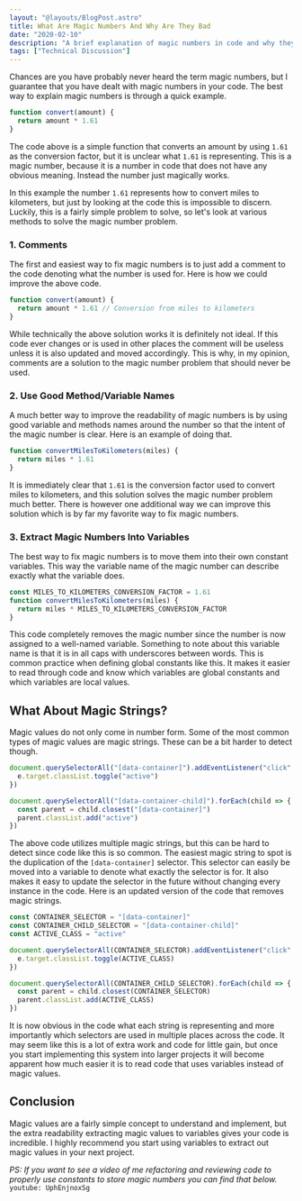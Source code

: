 ```yaml
---
layout: "@layouts/BlogPost.astro"
title: What Are Magic Numbers And Why Are They Bad
date: "2020-02-10"
description: "A brief explanation of magic numbers in code and why they are bad."
tags: ["Technical Discussion"]
---
```


Chances are you have probably never heard the term magic numbers, but I guarantee that you have dealt with magic numbers in your code. The best way to explain magic numbers is through a quick example.

```js
function convert(amount) {
  return amount * 1.61
}
```

The code above is a simple function that converts an amount by using `1.61` as the conversion factor, but it is unclear what `1.61` is representing. This is a magic number, because it is a number in code that does not have any obvious meaning. Instead the number just magically works.

In this example the number `1.61` represents how to convert miles to kilometers, but just by looking at the code this is impossible to discern. Luckily, this is a fairly simple problem to solve, so let's look at various methods to solve the magic number problem.

### 1. Comments

The first and easiest way to fix magic numbers is to just add a comment to the code denoting what the number is used for. Here is how we could improve the above code.

```js
function convert(amount) {
  return amount * 1.61 // Conversion from miles to kilometers
}
```

While technically the above solution works it is definitely not ideal. If this code ever changes or is used in other places the comment will be useless unless it is also updated and moved accordingly. This is why, in my opinion, comments are a solution to the magic number problem that should never be used.

### 2. Use Good Method/Variable Names

A much better way to improve the readability of magic numbers is by using good variable and methods names around the number so that the intent of the magic number is clear. Here is an example of doing that.

```js
function convertMilesToKilometers(miles) {
  return miles * 1.61
}
```

It is immediately clear that `1.61` is the conversion factor used to convert miles to kilometers, and this solution solves the magic number problem much better. There is however one additional way we can improve this solution which is by far my favorite way to fix magic numbers.

### 3. Extract Magic Numbers Into Variables

The best way to fix magic numbers is to move them into their own constant variables. This way the variable name of the magic number can describe exactly what the variable does.

```js
const MILES_TO_KILOMETERS_CONVERSION_FACTOR = 1.61
function convertMilesToKilometers(miles) {
  return miles * MILES_TO_KILOMETERS_CONVERSION_FACTOR
}
```

This code completely removes the magic number since the number is now assigned to a well-named variable. Something to note about this variable name is that it is in all caps with underscores between words. This is common practice when defining global constants like this. It makes it easier to read through code and know which variables are global constants and which variables are local values.

## What About Magic Strings?

Magic values do not only come in number form. Some of the most common types of magic values are magic strings. These can be a bit harder to detect though.

```js
document.querySelectorAll("[data-container]").addEventListener("click", e => {
  e.target.classList.toggle("active")
})

document.querySelectorAll("[data-container-child]").forEach(child => {
  const parent = child.closest("[data-container]")
  parent.classList.add("active")
})
```

The above code utilizes multiple magic strings, but this can be hard to detect since code like this is so common. The easiest magic string to spot is the duplication of the `[data-container]` selector. This selector can easily be moved into a variable to denote what exactly the selector is for. It also makes it easy to update the selector in the future without changing every instance in the code. Here is an updated version of the code that removes magic strings.

```js
const CONTAINER_SELECTOR = "[data-container]"
const CONTAINER_CHILD_SELECTOR = "[data-container-child]"
const ACTIVE_CLASS = "active"

document.querySelectorAll(CONTAINER_SELECTOR).addEventListener("click", e => {
  e.target.classList.toggle(ACTIVE_CLASS)
})

document.querySelectorAll(CONTAINER_CHILD_SELECTOR).forEach(child => {
  const parent = child.closest(CONTAINER_SELECTOR)
  parent.classList.add(ACTIVE_CLASS)
})
```

It is now obvious in the code what each string is representing and more importantly which selectors are used in multiple places across the code. It may seem like this is a lot of extra work and code for little gain, but once you start implementing this system into larger projects it will become apparent how much easier it is to read code that uses variables instead of magic values.

## Conclusion

Magic values are a fairly simple concept to understand and implement, but the extra readability extracting magic values to variables gives your code is incredible. I highly recommend you start using variables to extract out magic values in your next project.

_PS: If you want to see a video of me refactoring and reviewing code to properly use constants to store magic numbers you can find that below._
`youtube: UphEnjnoxSg`
